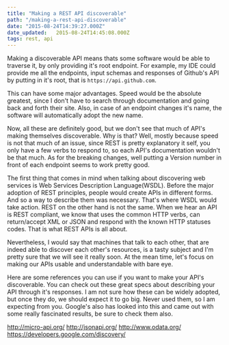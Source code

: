 ```yaml
---
title: "Making a REST API discoverable"
path: "/making-a-rest-api-discoverable"
date: "2015-08-24T14:39:27.000Z"
date_updated:   2015-08-24T14:45:08.000Z
tags: rest, api
---
```


Making a discoverable API means thats some software would be able to traverse it, by only providing it's root endpoint. For example, my IDE could provide me all the endpoints, input schemas and responses of Github's API by putting in it's root, that is `https://api.github.com`.

This can have some major advantages. Speed would be the absolute greatest, since I don't have to search through documentation and going back and forth their site. Also, in case of an endpoint changes it's name, the software will automatically adopt the new name.

Now, all these are definitely good, but we don't see that much of API's making themselves discoverable. Why is that? Well, mostly because speed is not that much of an issue, since REST is pretty explanatory it self, you only have a few verbs to respond to, so each API's documentation wouldn't be that much. As for the breaking changes, well putting a Version number in front of each endpoint seems to work pretty good.

The first thing that comes in mind when talking about discovering web services is Web Services Description Language(WSDL). Before the major adoption of REST principles, people would create APIs in different forms. And so a way to describe them was necessary. That's where WSDL would take action. REST on the other hand is not the same. When we hear an API is REST compliant, we know that uses the common HTTP verbs, can return/accept XML or JSON and respond with the known HTTP statuses codes. That is what REST APIs is all about.

Nevertheless, I would say that machines that talk to each other, that are indeed able to discover each other's resources, is a tasty subject and I'm pretty sure that we will see it really soon. At the mean time, let's focus on making our APIs usable and understandable with bare eye.

Here are some references you can use if you want to make your API's discoverable. You can check out these great specs about describing your API through it's responses. I am not sure how these can be widely adopted, but once they do, we should expect it to go big. Never used them, so I am expecting from you. Google's also has looked into this and came out with some really fascinated results, be sure to check them also.

http://micro-api.org/
http://jsonapi.org/
http://www.odata.org/
https://developers.google.com/discovery/
